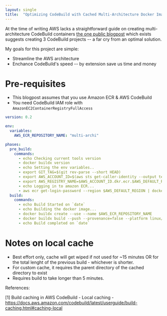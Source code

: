 ```yaml
---
layout: single
title:  "Optimizing CodeBuild with Cached Multi-Architecture Docker Images"
---
```


At the time of writing AWS lacks a straightforward guide on creating multi-architecture CodeBuild containers [the one public blogpost](https://aws.amazon.com/blogs/devops/creating-multi-architecture-docker-images-to-support-graviton2-using-aws-codebuild-and-aws-codepipeline/) which exists suggests creating 3 CodeBuild projects -- a far cry from an optimal solution.

My goals for this project are simple:
- Streamline the AWS architecture
- Enchance CodeBuild's speed -- by extension save us time and money

# Pre-requisites
- This blogpost assumes that you use Amazon ECR & AWS CodeBuild
- You need CodeBuild IAM role with `AmazonEC2ContainerRegistryFullAccess`

```yaml
version: 0.2

env:
  variables:
    AWS_ECR_REPOSITORY_NAME: "multi-archi"

phases:
  pre_build:
    commands:
      - echo Checking current tools version
      - docker buildx version
      - echo Setting the env variables..
      - export GIT_TAG=$(git rev-parse --short HEAD)
      - export AWS_ACCOUNT_ID=$(aws sts get-caller-identity --output text --query 'Account')
      - export AWS_REGISTRY_NAME=$AWS_ACCOUNT_ID.dkr.ecr.$AWS_DEFAULT_REGION.amazonaws.com
      - echo Logging in to amazon ECR...
      - aws ecr get-login-password --region $AWS_DEFAULT_REGION | docker login --username AWS --password-stdin $AWS_REGISTRY_NAME
  build:
    commands:
      - echo Build Started on `date`
      - echo Building the docker image...
      - docker buildx create --use --name $AWS_ECR_REPOSITORY_NAME
      - docker buildx build --push --provenance=false --platform linux/amd64,linux/arm64 --tag $AWS_REGISTRY_NAME/$AWS_ECR_REPOSITORY_NAME:$GIT_TAG --tag  $AWS_REGISTRY_NAME/$AWS_ECR_REPOSITORY_NAME:latest --cache-to mode=max,image-manifest=true,oci-mediatypes=true,type=registry,ref=$AWS_REGISTRY_NAME/$AWS_ECR_REPOSITORY_NAME:cache --cache-from type=registry,ref=$AWS_REGISTRY_NAME/$AWS_ECR_REPOSITORY_NAME:cache .
      - echo Build completed on `date`
```

# Notes on local cache

- Best effort only, cache will get wiped if not used for ~15 minutes OR for the total lenght of the previous build - whichever is shorter.
- For custom cache, it requires the parent directory of the cached directory to exist
- Requires build to take longer than 5 minutes.

References:

[1] Build caching in AWS CodeBuild -  Local caching  - https://docs.aws.amazon.com/codebuild/latest/userguide/build-caching.html#caching-local
